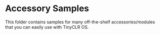 # Accessory Samples

This folder contains samples for many off-the-shelf accessories/modules that you can easily use with TinyCLR OS.
